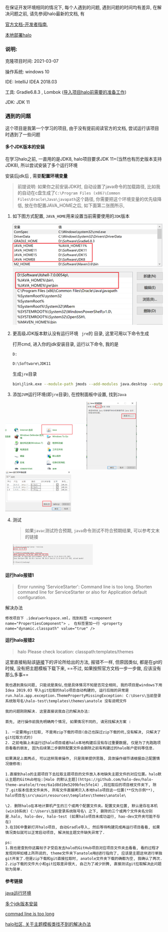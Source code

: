 在保证开发环境相同的情况下, 每个人遇到的问题, 遇到问题的时间均有差异, 在解决问题之前, 请先参阅halo最新的文档, 有

[官方文档-开发者指南](https://docs.halo.run/developer-guide/core/prepare),  

[本地部署halo](https://halo.run/archives/install-quick-start#%E5%A6%82%E6%9E%9C%E4%BD%A0%E6%83%B3%E5%9C%A8%E6%9C%AC%E5%9C%B0%E4%BD%93%E9%AA%8C)



### 说明:

克隆项目时间: 2021-03-07

操作系统: windows 10

IDE:  IntelliJ  IDEA 2018.03

工具: Gradle6.8.3 ,   Lombok ([导入项目halo前需要的准备工作](https://www.jianshu.com/p/4a64a9666415))

JDK: JDK 11



### 遇到的问题

这个项目是我第一个学习的项目, 由于没有提前阅读官方的文档, 尝试运行该项目时遇到了一些问题



#### 多个JDK版本的安装

在学习halo之前, 一直用的是JDK8, halo项目要求JDK 11+(当然也有历史版本支持JDK8), 所以尝试安装了多个运行环境

安装后jdk后 , 需要**配置环境变量**

> 前提说明: 如果你之前安装JDK时, 自动设置了java命令的加载路径, 比如我的自动在c盘生成了`C:\Program Files (x86)\Common Files\Oracle\Java\javapath`这个路径, 你需要把这个环境变量的优先级降低, 放在你配置JAVA_HOME之后, 如下面第二张图所示, 

1. 如下图方式配置, `JAVA_HOME`用来设置当前需要使用的`JDK`版本

   <img src="让halo运行起来.assets/image-20210310103745769.png" alt="image-20210310103745769" style="zoom:50%;" />

   <img src="让halo运行起来.assets/image-20210310103909631.png" alt="image-20210310103909631" style="zoom:50%;" />

2. 更高级JDK版本默认没有运行环境 ` jre`的 目录, 这里可用以下命令生成

   打开cmd,   进入你的jdk安装目录, 运行以下命令, 我的是

   ```
   D:
   ```

   ```bash
   D:\Software\JDK11
   ```

   生成`jre`目录

   ```bash
   bin\jlink.exe --module-path jmods --add-modules java.desktop --output jre
   ```

3. 添加`JVM`运行环境(即`jre`目录), 在控制面板中设置, 找到`Java`



<img src="让halo运行起来.assets/image-20210311120118490.png" alt="image-20210311120118490" style="zoom: 25%;" />

<img src="让halo运行起来.assets/image-20210311120236893.png" alt="image-20210311120236893" style="zoom:25%;" />



<img src="让halo运行起来.assets/image-20210311120339622.png" alt="image-20210311120339622" style="zoom:25%;" />



4. 测试

   > 如果`javac`测试符合预期, `java`命令测试不符合预期结果, 可以参考文末的链接

   <img src="让halo运行起来.assets/image-20210311121222696.png" alt="image-20210311121222696" style="zoom:25%;" />





#### 运行halo报错1

> Error running 'ServiceStarter': Command line is too long. Shorten command line for ServiceStarter or also for Application default configuration.

解决办法

```
修改项目下 .idea\workspace.xml，找到标签 <component name="PropertiesComponent"> ， 在标签里加一行 <property name="dynamic.classpath" value="true" />
```





#### 运行halo报错2

> halo Please check location: classpath:templates/themes 

这里直接粘贴该[链接](https://bbs.halo.run/d/504-themes-anatole)下的评论所给出的方法, 报错不一样, 但原因类似, 都是在git的时候, 没有把主题模板下载下来, ==不过, 如果按照官方文档一步一步做, 应该没有那么多事==

```
我也遇到类似问题, 只能说是类似,但是具体情况不知是否完全相同, 我的项目是windows下用Idea 2019.03 导入git拉取的halo项目自动构建的, 运行后抛的异常是run.halo.app.exception.ThemePropertyMissingException: C:\Users\当前登录系统账号名\halo-test\templates\themes\anatole 没有说明文件

我的问题刚刚解决. 这里直接说我自己的解决办法:

首先, 进行操作前我先明确两个情况, 如果情况不同的, 请另找解决方案 :

1. 一定要用git拉取, 不是用zip下载的项目(自己也踩过zip下载的坑,没有解决, 只解决了git拉取方式的)
2. 之前电脑上未运行过halo项目或者halo本地构建后没有存过重要数据, 仅是为了先跑跑项目看看的朋友, 因为后续第二步删除配置文件会删除之前有构建过的halo账户密码等信息.

如果满足上面两点, 可以这样简单操作, 只是简单提供思路, 具体操作细节请根据自己配置情况做修改:

1.直接到halo的主题项目下去拉取主题项目的文件放入本地缺失主题文件的对应位置。halo默认主题的GitHub地址:[Halo 的默认主题](https://github.com/halo-dev/halo-theme-anatole/tree/6a1d8d10e5209bfec5fe14) ,将拉取后的项目根文件夹下, 除了.git版本信息文件夹外, 所有文件直接拷贝入本地halo项目这一位置(**仅为示例**), halo项目名\src\main\resources\templates\themes\anatole\

\2. 删除halo在本地计算机产生的三个或两个配置文件夹。配置文夹位置, 默认是存在本机(win10系统) C:\Users\当前登录系统账号名\ 之下, 删除的三个或两个文件夹名分别是.halo, halo-dev, halo-test (如果halo项目未成功运行, hao-dev文件夹可能不存在)
3.在IDE中重新打开halo项目, 自动Gradle导入, 然后等待构建完成再运行项目看看, 如果情况类似就可以正常启动项目, 解决抛主题文件缺失异常了.

ps:
1.我也是查到你这篇帖子才受启发去halo的GitHub项目对应项目文件夹去看看, 看的过程才发现同样如楼上所所说的, theme文件夹下anatole用@进行指向了, 应该是主题这块进行单独git开发了.但是zip下载和git直接拉取时, anatole文件夹下载的确都为空, 我确认了两次.
2.zip下载的文件大小和git拉取差异很大, 自己为了减少折腾, 直接测试git拉取解决此问题较为简单.
```



#### 参考链接

[java运行环境](https://blog.csdn.net/programminging/article/details/80770294?utm_medium=distribute.pc_relevant.none-task-blog-BlogCommendFromMachineLearnPai2-1.control&dist_request_id=&depth_1-utm_source=distribute.pc_relevant.none-task-blog-BlogCommendFromMachineLearnPai2-1.control)

[多个jdk版本安装](https://blog.csdn.net/zdl177/article/details/105246997)

[commad line is too long](https://blog.csdn.net/ZXJ_1223/article/details/80611089)

[halo社区, 关于主题模板类找不到的解决办法](https://bbs.halo.run/d/504-themes-anatole)